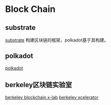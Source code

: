 # Block Chain

## substrate
[substrate](https://substrate.dev/)
构建区块链的框架，polkadot基于其构建。

## polkadot
[polkadot](https://polkadot.network/)

## berkeley区块链实验室
[berkeley blockchain x-lab](https://scet.berkeley.edu/about/)
[berkeley xcelerator](https://www.xcelerator.berkeley.edu/)